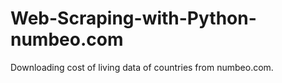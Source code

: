 # Web-Scraping-with-Python-numbeo.com
Downloading cost of living data of countries from numbeo.com.
